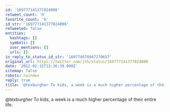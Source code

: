 ```yaml
---
id: '169777141377024000'
retweet_count: '0'
favorite_count: '0'
id_str: '169777141377024000'
retweeted: false
entities:
  hashtags: []
  symbols: []
  user_mentions: []
  urls: []
in_reply_to_status_id_str: '169774678947270657'
original_url: https://twitter.com/jth/status/169777141377024000
date: '2012-02-15T13:36:39.000Z'
sitemap: false
robots: noindex
reply: true
title: '@texburgher To kids, a week is a much higher percentage of their entire life.'
---
```


@texburgher To kids, a week is a much higher percentage of their entire life.